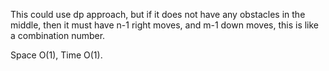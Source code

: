 
This could use dp approach, but if it does not have any obstacles in the middle, then it must have n-1 right moves, and m-1 down moves, this is like a combination number.  

Space O(1), Time O(1).    

